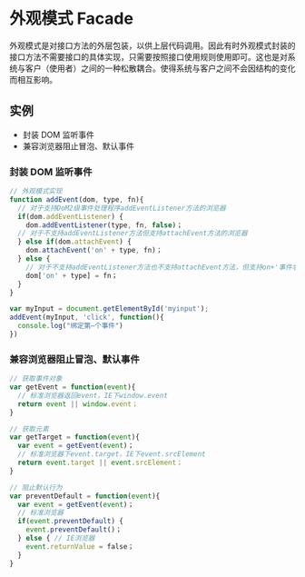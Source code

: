 # 外观模式 Facade

外观模式是对接口方法的外层包装，以供上层代码调用。因此有时外观模式封装的接口方法不需要接口的具体实现，只需要按照接口使用规则使用即可。这也是对系统与客户（使用者）之间的一种松散耦合。使得系统与客户之间不会因结构的变化而相互影响。

## 实例

- 封装 DOM 监听事件
- 兼容浏览器阻止冒泡、默认事件

### 封装 DOM 监听事件

```js
// 外观模式实现
function addEvent(dom, type, fn){
  // 对于支持DoM2级事件处理程序addEventListener方法的浏览器
  if(dom.addEventListener) {
    dom.addEventListener(type, fn, false)；
  // 对于不支持addEventListener方法但支持attachEvent方法的浏览器
  } else if(dom.attachEvent) {
    dom.attachEvent('on' + type, fn)；
  } else {
    // 对于不支持addEventListener方法也不支持attachEvent方法，但支持on+'事件名'的浏览器
    dom['on' + type] = fn；
  }
}

var myInput = document.getElementById('myinput');
addEvent(myInput, 'click', function(){
  console.log("绑定第—个事件")
})
```

### 兼容浏览器阻止冒泡、默认事件

```js
// 获取事件对象
var getEvent = function(event){
  // 标准浏览器返回event，IE下window.event
  return event || window.event；
}

// 获取元素
var getTarget = function(event){
  var event = getEvent(event)；
  // 标准浏览器下event.target，IE下event.srcElement
  return event.target || event.srcElement；
}

// 阻止默认行为
var preventDefault = function(event){
  var event = getEvent(event)；
  // 标准浏览器
  if(event.preventDefault) {
    event.preventDefault()；
  } else { // IE浏览器
    event.returnValue = false；
  }
}
```

